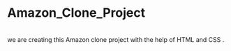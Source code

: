 # Amazon_Clone_Project
<br>
we are creating this Amazon clone project with the help of HTML and CSS . 
